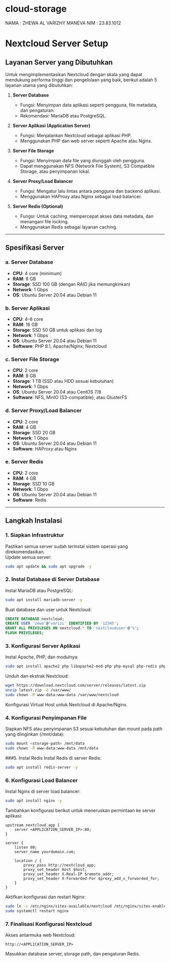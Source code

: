 # cloud-storage

NAMA : ZHEWA AL VARIZHY MANEVA
NIM : 23.83.1012

# Nextcloud Server Setup

## Layanan Server yang Dibutuhkan

Untuk mengimplementasikan Nextcloud dengan skala yang dapat mendukung performa tinggi dan pengelolaan yang baik, berikut adalah 5 layanan utama yang dibutuhkan:

1. **Server Database**
   - Fungsi: Menyimpan data aplikasi seperti pengguna, file metadata, dan pengaturan.
   - Rekomendasi: MariaDB atau PostgreSQL.

2. **Server Aplikasi (Application Server)**
   - Fungsi: Menjalankan Nextcloud sebagai aplikasi PHP.
   - Menggunakan PHP dan web server seperti Apache atau Nginx.

3. **Server File Storage**
   - Fungsi: Menyimpan data file yang diunggah oleh pengguna.
   - Dapat menggunakan NFS (Network File System), S3 Compatible Storage, atau penyimpanan lokal.

4. **Server Proxy/Load Balancer**
   - Fungsi: Mengatur lalu lintas antara pengguna dan backend aplikasi.
   - Menggunakan HAProxy atau Nginx sebagai load balancer.

5. **Server Redis (Optional)**
   - Fungsi: Untuk caching, mempercepat akses data metadata, dan menangani file locking.
   - Menggunakan Redis sebagai layanan caching.

---

## Spesifikasi Server

### a. Server Database
- **CPU**: 4 core (minimum)
- **RAM**: 8 GB
- **Storage**: SSD 100 GB (dengan RAID jika memungkinkan)
- **Network**: 1 Gbps
- **OS**: Ubuntu Server 20.04 atau Debian 11

### b. Server Aplikasi
- **CPU**: 4–8 core
- **RAM**: 16 GB
- **Storage**: SSD 50 GB untuk aplikasi dan log
- **Network**: 1 Gbps
- **OS**: Ubuntu Server 20.04 atau Debian 11
- **Software**: PHP 8.1, Apache/Nginx, Nextcloud

### c. Server File Storage
- **CPU**: 2 core
- **RAM**: 8 GB
- **Storage**: 1 TB (SSD atau HDD sesuai kebutuhan)
- **Network**: 1 Gbps
- **OS**: Ubuntu Server 20.04 atau CentOS 7/8
- **Software**: NFS, MinIO (S3-compatible), atau GlusterFS

### d. Server Proxy/Load Balancer
- **CPU**: 2 core
- **RAM**: 4 GB
- **Storage**: SSD 20 GB
- **Network**: 1 Gbps
- **OS**: Ubuntu Server 20.04 atau Debian 11
- **Software**: HAProxy atau Nginx

### e. Server Redis
- **CPU**: 2 core
- **RAM**: 4 GB
- **Storage**: SSD 10 GB
- **Network**: 1 Gbps
- **OS**: Ubuntu Server 20.04 atau Debian 11
- **Software**: Redis

---

## Langkah Instalasi

### 1. Siapkan Infrastruktur
Pastikan semua server sudah terinstal sistem operasi yang direkomendasikan.  
Update semua server:
```bash
sudo apt update && sudo apt upgrade -y
```

### 2. Instal Database di Server Database
Instal MariaDB atau PostgreSQL:

```bash
sudo apt install mariadb-server -y
```
Buat database dan user untuk Nextcloud:

```sql
CREATE DATABASE nextcloud;
CREATE USER 'zewa'@'varizi' IDENTIFIED BY '12345';
GRANT ALL PRIVILEGES ON nextcloud.* TO 'nextclouduser'@'%';
FLUSH PRIVILEGES;
```
### 3. Konfigurasi Server Aplikasi
Instal Apache, PHP, dan modulnya:

```bash
sudo apt install apache2 php libapache2-mod-php php-mysql php-redis php-xml php-curl php-zip php-mbstring unzip -y
```
Unduh dan ekstrak Nextcloud:

```bash
wget https://download.nextcloud.com/server/releases/latest.zip
unzip latest.zip -d /var/www/
sudo chown -R www-data:www-data /var/www/nextcloud
```
Konfigurasi Virtual Host untuk Nextcloud di Apache/Nginx.

### 4. Konfigurasi Penyimpanan File
Siapkan NFS atau penyimpanan S3 sesuai kebutuhan dan mount pada path yang diinginkan (/mnt/data):

```bash
sudo mount <storage-path> /mnt/data
sudo chown -R www-data:www-data /mnt/data
```

###5. Instal Redis
Instal Redis di server Redis:

```bash
sudo apt install redis-server -y
```
### 6. Konfigurasi Load Balancer
Instal Nginx di server load balancer:

```bash
sudo apt install nginx -y
```
Tambahkan konfigurasi berikut untuk meneruskan permintaan ke server aplikasi:

```nginx
upstream nextcloud_app {
    server <APPLICATION_SERVER_IP>:80;
}

server {
    listen 80;
    server_name yourdomain.com;

    location / {
        proxy_pass http://nextcloud_app;
        proxy_set_header Host $host;
        proxy_set_header X-Real-IP $remote_addr;
        proxy_set_header X-Forwarded-For $proxy_add_x_forwarded_for;
    }
}
```
Aktifkan konfigurasi dan restart Nginx:

```bash
sudo ln -s /etc/nginx/sites-available/nextcloud /etc/nginx/sites-enabled/
sudo systemctl restart nginx
```
### 7. Finalisasi Konfigurasi Nextcloud
Akses antarmuka web Nextcloud:

```arduino
http://<APPLICATION_SERVER_IP>
```
Masukkan database server, storage path, dan pengaturan Redis.





